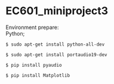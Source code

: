 # EC601_miniproject3

Environment prepare:<br/>
Python;<br/>
```
$ sudo apt-get install python-all-dev
```
```
$ sudo apt-get install portaudio19-dev
```
```
$ pip install pyaudio
```
```
$ pip install Matplotlib
```
